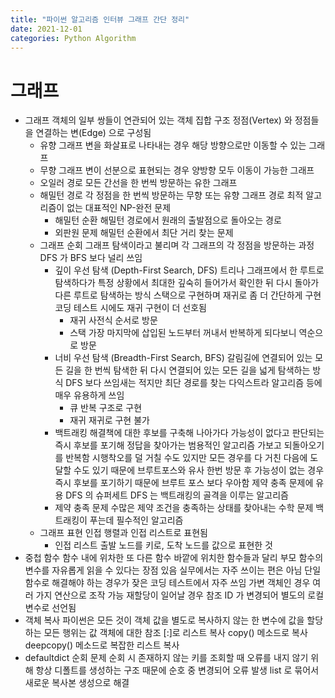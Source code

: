 ```yaml
---
title: "파이썬 알고리즘 인터뷰 그래프 간단 정리"
date: 2021-12-01
categories: Python Algorithm
---
```


# 그래프

- 그래프
  객체의 일부 쌍들이 연관되어 있는 객체 집합 구조
  정점(Vertex) 와 정점들을 연결하는 변(Edge) 으로 구성됨
  - 유향 그래프
    변을 화살표로 나타내는 경우 해당 방향으로만 이동할 수 있는 그래프
  - 무향 그래프
    변이 선분으로 표현되는 경우 양방향 모두 이동이 가능한 그래프
  - 오일러 경로
    모든 간선을 한 번씩 방문하는 유한 그래프
  - 해밀턴 경로
    각 정점을 한 번씩 방문하는 무향 또는 유향 그래프 경로
    최적 알고리즘이 없는 대표적인 NP-완전 문제
    - 해밀턴 순환
      해밀턴 경로에서 원래의 출발점으로 돌아오는 경로
    - 외판원 문제
      해밀턴 순환에서 최단 거리 찾는 문제
  - 그래프 순회
    그래프 탐색이라고 불리며 각 그래프의 각 정점을 방문하는 과정
    DFS 가 BFS 보다 널리 쓰임
    - 깊이 우선 탐색 (Depth-First Search, DFS)
      트리나 그래프에서 한 루트로 탐색하다가 특정 상황에서 최대한 깊숙히 들어가서 확인한 뒤 다시 돌아가 다른 루트로 탐색하는 방식
      스택으로 구현하며 재귀로 좀 더 간단하게 구현
      코딩 테스트 시에도 재귀 구현이 더 선호됨
      - 재귀
        사전식 순서로 방문
      - 스택
        가장 마지막에 삽입된 노드부터 꺼내서 반복하게 되다보니 역순으로 방문
    - 너비 우선 탐색 (Breadth-First Search, BFS)
      갈림길에 연결되어 있는 모든 길을 한 번씩 탐색한 뒤 다시 연결되어 있는 모든 길을 넓게 탐색하는 방식
      DFS 보다 쓰임새는 적지만 최단 경로를 찾는 다익스트라 알고리즘 등에 매우 유용하게 쓰임
      - 큐
        반복 구조로 구현
      - 재귀
        재귀로 구현 불가
    - 백트래킹
      해결책에 대한 후보를 구축해 나아가다 가능성이 없다고 판단되는 즉시 후보를 포기해 정답을 찾아가는 범용적인 알고리즘
      가보고 되돌아오기를 반복함
      시행착오를 덜 거칠 수도 있지만 모든 경우를 다 거친 다음에 도달할 수도 있기 때문에 브루트포스와 유사
      한번 방문 후 가능성이 없는 경우 즉시 후보를 포기하기 때문에 브루트 포스 보다 우아함
      제약 충족 문제에 유용
      DFS 의 슈퍼세트
      DFS 는 백트래킹의 골격을 이루는 알고리즘
    - 제약 충족 문제
      수많은 제약 조건을 충족하는 상태를 찾아내는 수학 문제
      백트래킹이 푸는데 필수적인 알고리즘
  - 그래프 표현
    인접 행렬과 인접 리스트로 표현됨
    - 인접 리스트
      출발 노드를 키로, 도착 노드를 값으로 표현한 것
- 중첩 함수
  함수 내에 위차한 또 다른 함수
  바깥에 위치한 함수들과 달리 부모 함수의 변수를 자유롭게 읽을 수 있다는 장점 있음
  실무에서는 자주 쓰이는 편은 아님
  단일 함수로 해결해야 하는 경우가 잦은 코딩 테스트에서 자주 쓰임
  가변 객체인 경우 여러 가지 연산으로 조작 가능
  재할당이 일어날 경우 참조 ID 가 변경되어 별도의 로컬 변수로 선언됨
- 객체 복사
  파이썬은 모든 것이 객체
  값을 별도로 복사하지 않는 한 변수에 값을 할당하는 모든 행위는 값 객체에 대한 참조
  [:]로 리스트 복사
  copy() 메소드로 복사
  deepcopy() 메소드로 복잡한 리스트 복사
- defaultdict 순회 문제
  순회 시 존재하지 않는 키를 조회할 때 오류를 내지 않기 위해 항상 디폴트를 생성하는 구조 때문에 순호 중 변경되어 오류 발생
  list 로 묶어서 새로운 복사본 생성으로 해결
